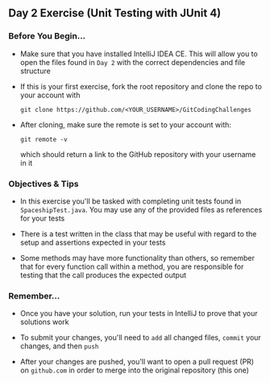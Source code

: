 ## Day 2 Exercise (Unit Testing with JUnit 4)

### Before You Begin...

* Make sure that you have installed IntelliJ IDEA CE. This will allow you to open the files found in
`Day 2` with the correct dependencies and file structure

* If this is your first exercise, fork the root repository and clone the repo to your account with 
  ```
  git clone https://github.com/<YOUR_USERNAME>/GitCodingChallenges
  ```

* After cloning, make sure the remote is set to your account with:
  ```
  git remote -v
  ``` 
  which should return a link to the GitHub repository with your username in it


### Objectives & Tips

* In this exercise you'll be tasked with completing unit tests found in `SpaceshipTest.java`. You may use 
any of the provided files as references for your tests

* There is a test written in the class that may be useful with regard to the setup and assertions expected in
your tests

* Some methods may have more functionality than others, so remember that for every function call within a method,
you are responsible for testing that the call produces the expected output

### Remember...

* Once you have your solution, run your tests in IntelliJ to prove that your solutions work

* To submit your changes, you'll need to `add` all changed files, `commit` your changes, and then `push`

* After your changes are pushed, you'll want to open a pull request (PR) on ```github.com``` in order to 
merge into the original repository (this one)
